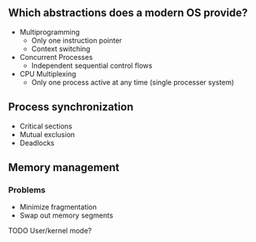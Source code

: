 ## Which abstractions does a modern OS provide?
- Multiprogramming
	- Only one instruction pointer
	- Context switching
- Concurrent Processes
	- Independent sequential control flows
- CPU Multiplexing
	- Only one process active at any time (single processer system)




## Process synchronization
- Critical sections
- Mutual exclusion
- Deadlocks

## Memory management
### Problems
- Minimize fragmentation
- Swap out memory segments


TODO
User/kernel mode?